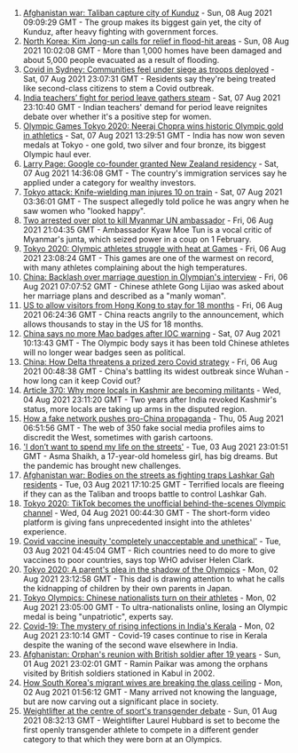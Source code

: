 1. [Afghanistan war: Taliban capture city of Kunduz](https://www.bbc.co.uk/news/world-asia-58135148) - Sun, 08 Aug 2021 09:09:29 GMT - The group makes its biggest gain yet, the city of Kunduz, after heavy fighting with government forces.
2. [North Korea: Kim Jong-un calls for relief in flood-hit areas](https://www.bbc.co.uk/news/world-asia-58135753) - Sun, 08 Aug 2021 10:02:08 GMT - More than 1,000 homes have been damaged and about 5,000 people evacuated as a result of flooding.
3. [Covid in Sydney: Communities feel under siege as troops deployed](https://www.bbc.co.uk/news/world-australia-58066389) - Sat, 07 Aug 2021 23:07:31 GMT - Residents say they're being treated like second-class citizens to stem a Covid outbreak.
4. [India teachers’ fight for period leave gathers steam](https://www.bbc.co.uk/news/world-asia-india-58110935) - Sat, 07 Aug 2021 23:10:40 GMT - Indian teachers' demand for period leave reignites debate over whether it's a positive step for women.
5. [Olympic Games Tokyo 2020: Neeraj Chopra wins historic Olympic gold in athletics](https://www.bbc.co.uk/news/world-asia-india-57913544) - Sat, 07 Aug 2021 13:29:51 GMT - India has now won seven medals at Tokyo - one gold, two silver and four bronze, its biggest Olympic haul ever.
6. [Larry Page: Google co-founder granted New Zealand residency](https://www.bbc.co.uk/news/world-asia-58128475) - Sat, 07 Aug 2021 14:36:08 GMT - The country's immigration services say he applied under a category for wealthy investors.
7. [Tokyo attack: Knife-wielding man injures 10 on train](https://www.bbc.co.uk/news/world-asia-58125414) - Sat, 07 Aug 2021 03:36:01 GMT - The suspect allegedly told police he was angry when he saw women who "looked happy".
8. [Two arrested over plot to kill Myanmar UN ambassador](https://www.bbc.co.uk/news/world-us-canada-58088866) - Fri, 06 Aug 2021 21:04:35 GMT - Ambassador Kyaw Moe Tun is a vocal critic of Myanmar's junta, which seized power in a coup on 1 February.
9. [Tokyo 2020: Olympic athletes struggle with heat at Games](https://www.bbc.co.uk/news/world-asia-58110846) - Fri, 06 Aug 2021 23:08:24 GMT - This games are one of the warmest on record, with many athletes complaining about the high temperatures.
10. [China: Backlash over marriage question in Olympian's interview](https://www.bbc.co.uk/news/world-asia-china-58110014) - Fri, 06 Aug 2021 07:07:52 GMT - Chinese athlete Gong Lijiao was asked about her marriage plans and described as a "manly woman".
11. [US to allow visitors from Hong Kong to stay for 18 months](https://www.bbc.co.uk/news/world-us-canada-58105075) - Fri, 06 Aug 2021 06:24:36 GMT - China reacts angrily to the announcement, which allows thousands to stay in the US for 18 months.
12. [China says no more Mao badges after IOC warning](https://www.bbc.co.uk/news/world-asia-china-58127804) - Sat, 07 Aug 2021 10:13:43 GMT - The Olympic body says it has been told Chinese athletes will no longer wear badges seen as political.
13. [China: How Delta threatens a prized zero Covid strategy](https://www.bbc.co.uk/news/world-asia-china-58095909) - Fri, 06 Aug 2021 00:48:38 GMT - China's battling its widest outbreak since Wuhan - how long can it keep Covid out?
14. [Article 370: Why more locals in Kashmir are becoming militants](https://www.bbc.co.uk/news/world-asia-india-58025062) - Wed, 04 Aug 2021 23:11:20 GMT - Two years after India revoked Kashmir's status, more locals are taking up arms in the disputed region.
15. [How a fake network pushes pro-China propaganda](https://www.bbc.co.uk/news/world-asia-china-58062630) - Thu, 05 Aug 2021 06:51:56 GMT - The web of 350 fake social media profiles aims to discredit the West, sometimes with garish cartoons.
16. ['I don’t want to spend my life on the streets'](https://www.bbc.co.uk/news/world-asia-india-58025055) - Tue, 03 Aug 2021 23:01:51 GMT - Asma Shaikh, a 17-year-old homeless girl, has big dreams. But the pandemic has brought new challenges.
17. [Afghanistan war: Bodies on the streets as fighting traps Lashkar Gah residents](https://www.bbc.co.uk/news/world-asia-58074525) - Tue, 03 Aug 2021 17:10:25 GMT - Terrified locals are fleeing if they can as the Taliban and troops battle to control Lashkar Gah.
18. [Tokyo 2020: TikTok becomes the unofficial behind-the-scenes Olympic channel](https://www.bbc.co.uk/news/world-australia-58053519) - Wed, 04 Aug 2021 00:44:30 GMT - The short-form video platform is giving fans unprecedented insight into the athletes' experience.
19. [Covid vaccine inequity 'completely unacceptable and unethical'](https://www.bbc.co.uk/news/world-asia-58067686) - Tue, 03 Aug 2021 04:45:04 GMT - Rich countries need to do more to give vaccines to poor countries, says top WHO adviser Helen Clark.
20. [Tokyo 2020: A parent's plea in the shadow of the Olympics](https://www.bbc.co.uk/news/world-asia-58057432) - Mon, 02 Aug 2021 23:12:58 GMT - This dad is drawing attention to what he calls the kidnapping of children by their own parents in Japan.
21. [Tokyo Olympics: Chinese nationalists turn on their athletes](https://www.bbc.co.uk/news/world-asia-china-58024068) - Mon, 02 Aug 2021 23:05:00 GMT - To ultra-nationalists online, losing an Olympic medal is being "unpatriotic", experts say.
22. [Covid-19: The mystery of rising infections in India's Kerala](https://www.bbc.co.uk/news/world-asia-india-58054124) - Mon, 02 Aug 2021 23:10:14 GMT - Covid-19 cases continue to rise in Kerala despite the waning of the second wave elsewhere in India.
23. [Afghanistan: Orphan's reunion with British soldier after 19 years](https://www.bbc.co.uk/news/world-asia-58028234) - Sun, 01 Aug 2021 23:02:01 GMT - Ramin Paikar was among the orphans visited by British soldiers stationed in Kabul in 2002.
24. [How South Korea's migrant wives are breaking the glass ceiling](https://www.bbc.co.uk/news/world-asia-57716704) - Mon, 02 Aug 2021 01:56:12 GMT - Many arrived not knowing the language, but are now carving out a significant place in society.
25. [Weightlifter at the centre of sport's transgender debate](https://www.bbc.co.uk/sport/olympics/57989022) - Sun, 01 Aug 2021 08:32:13 GMT - Weightlifter Laurel Hubbard is set to become the first openly transgender athlete to compete in a different gender category to that which they were born at an Olympics.
